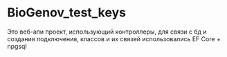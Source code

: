 # BioGenov_test_keys
Это веб-апи проект, использующий контроллеры, для связи с бд и создания подключения, классов и их связей использовались EF Core + npgsql
